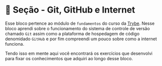 # :paperclip: Seção - Git, GitHub e Internet

Esse bloco pertence ao módulo de `fundamentos` do curso da [Trybe](https://www.betrybe.com/). Nesse bloco aprendi sobre o funcionamento do sistema de controle de versão chamado `Git` assim como a plataforma de hospedagem de código denomidado `GitHub` e por fim compreendi um pouco sobre como a internet funciona.

Tendo isso em mente aqui você encontrará os exercícios que desenvolvi para fixar os conhecimentos que adquiri ao longo desse bloco.
